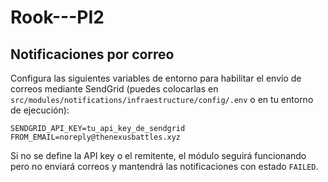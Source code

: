 # Rook---PI2

## Notificaciones por correo

Configura las siguientes variables de entorno para habilitar el envío de correos mediante SendGrid (puedes colocarlas en `src/modules/notifications/infraestructure/config/.env` o en tu entorno de ejecución):

```
SENDGRID_API_KEY=tu_api_key_de_sendgrid
FROM_EMAIL=noreply@thenexusbattles.xyz
```

Si no se define la API key o el remitente, el módulo seguirá funcionando pero no enviará correos y mantendrá las notificaciones con estado `FAILED`.
